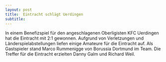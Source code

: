 ```yaml
---
layout: post
title:  Eintracht schlägt Uerdingen
subtitle:  
---
```


In einem Benefizspiel für den angeschlagenen Oberligisten KFC Uerdingen hat die Eintracht mit 2:1 gewonnen. Aufgrund von Verletzungen und Länderspielabstellungen liefen einige Amateure für die Eintracht auf. Als Gastspieler stand Marco Rummenigge von Borussia Dortmund im Team. Die Treffer für die Eintracht erzielten Danny Galm und Richard Weil.



